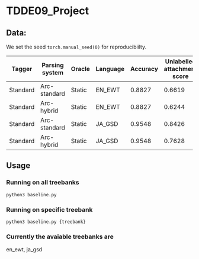 # TDDE09_Project

## Data:

We set the seed `torch.manual_seed(0)` for reproducibiilty.

| Tagger   | Parsing system | Oracle | Language | Accuracy | Unlabelled attachment score |
| -------- | -------------- | ------ | -------- | -------- | --------------------------- |
| Standard | Arc-standard   | Static | EN_EWT   | 0.8827   | 0.6619                      |
| Standard | Arc-hybrid     | Static | EN_EWT   | 0.8827   | 0.6244                      |
| Standard | Arc-standard   | Static | JA_GSD   | 0.9548   | 0.8426                      |
| Standard | Arc-hybrid     | Static | JA_GSD   | 0.9548   | 0.7628                      |

## Usage

### Running on all treebanks

```shell
python3 baseline.py
```

### Running on specific treebank

```shell
python3 baseline.py {treebank}
```

### Currently the avaiable treebanks are

en_ewt, ja_gsd
